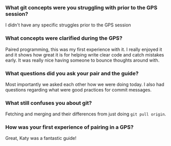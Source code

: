 ### What git concepts were you struggling with prior to the GPS session?

I didn't have any specific struggles prior to the GPS session

### What concepts were clarified during the GPS?

Paired programming, this was my first experience with it.  I really enjoyed it and it shows how great it is for helping write clear code and catch mistakes early.  It was really nice having someone to bounce thoughts around with.

### What questions did you ask your pair and the guide?

Most importantly we asked each other how we were doing today.  I also had questions regarding what were good practices for commit messages.

### What still confuses you about git?

Fetching and merging and their differences from just doing `git pull origin`.

### How was your first experience of pairing in a GPS?

Great, Katy was a fantastic guide!